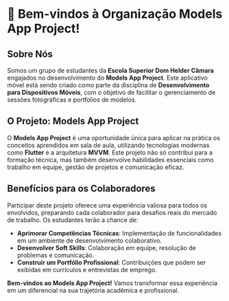 # 👋 Bem-vindos à Organização Models App Project!

## Sobre Nós

Somos um grupo de estudantes da **Escola Superior Dom Helder Câmara** engajados no desenvolvimento do **Models App Project**. Este aplicativo móvel está sendo criado como parte da disciplina de **Desenvolvimento para Dispositivos Móveis**, com o objetivo de facilitar o gerenciamento de sessões fotográficas e portfolios de modelos.

## O Projeto: Models App Project

O **Models App Project** é uma oportunidade única para aplicar na prática os conceitos aprendidos em sala de aula, utilizando tecnologias modernas como **Flutter** e a arquitetura **MVVM**. Este projeto não só contribui para a formação técnica, mas também desenvolve habilidades essenciais como trabalho em equipe, gestão de projetos e comunicação eficaz.

## Benefícios para os Colaboradores

Participar deste projeto oferece uma experiência valiosa para todos os envolvidos, preparando cada colaborador para desafios reais do mercado de trabalho. Os estudantes terão a chance de:

- **Aprimorar Competências Técnicas**: Implementação de funcionalidades em um ambiente de desenvolvimento colaborativo.
- **Desenvolver Soft Skills**: Colaboração em equipe, resolução de problemas e comunicação.
- **Construir um Portfólio Profissional**: Contribuições que podem ser exibidas em currículos e entrevistas de emprego.

**Bem-vindos ao Models App Project!** Vamos transformar essa experiência em um diferencial na sua trajetória acadêmica e profissional.
